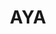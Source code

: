 ---
layout: home

title: AYA
titleTemplate: Android ADB 桌面应用

hero:
  name: "AYA"
  text: "Android ADB 桌面应用"
  tagline: AYA 是一个用于简化对安卓设备操作控制的桌面应用程序，可以看作是 ADB 的图形用户界面。
  actions:
    - theme: brand
      text: 快速上手
      link: /zh/guide/
    - theme: alt
      text: Windows
      link: https://release.liriliri.io/AYA-0.1.0-win-x64.exe
    - theme: alt
      text: macOS
      link: https://release.liriliri.io/AYA-0.1.0-mac-arm64.dmg 
  image:
    src: /screenshot.png
    alt: screenshot

features:
  - icon:
      src: /rocket.svg
    title: 开箱即用 
    details: 内置 ADB，下载安装即可使用，无需额外繁琐的操作。
  - icon:
      src: /tools.svg
    title: 功能齐全
    details: 按类别分为多个面板，包括应用管理、性能监控、进程管理等多项功能。
  - icon:
      src: /easy.svg
    title: 简单易用
    details: 全图形化界面，一键操作，不用输入任何命令。
---